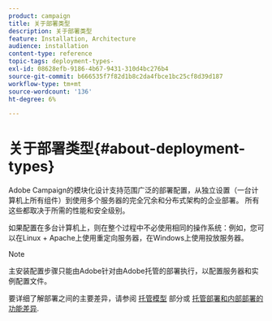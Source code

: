 ```yaml
---
product: campaign
title: 关于部署类型
description: 关于部署类型
feature: Installation, Architecture
audience: installation
content-type: reference
topic-tags: deployment-types-
exl-id: 08628efb-9186-4b67-9431-310d4bc276b4
source-git-commit: b666535f7f82d1b8c2da4fbce1bc25cf8d39d187
workflow-type: tm+mt
source-wordcount: '136'
ht-degree: 6%

---
```


# 关于部署类型{#about-deployment-types}



Adobe Campaign的模块化设计支持范围广泛的部署配置，从独立设置（一台计算机上所有组件）到使用多个服务器的完全冗余和分布式架构的企业部署。 所有这些都取决于所需的性能和安全级别。

如果配置在多台计算机上，则在整个过程中不必使用相同的操作系统：例如，您可以在Linux + Apache上使用重定向服务器，在Windows上使用投放服务器。

>[!NOTE]
>
>主安装配置步骤只能由Adobe针对由Adobe托管的部署执行，以配置服务器和实例配置文件。
>
>要详细了解部署之间的主要差异，请参阅 [托管模型](../../installation/using/hosting-models.md) 部分或 [托管部署和内部部署的功能差异](../../installation/using/capability-matrix.md).
